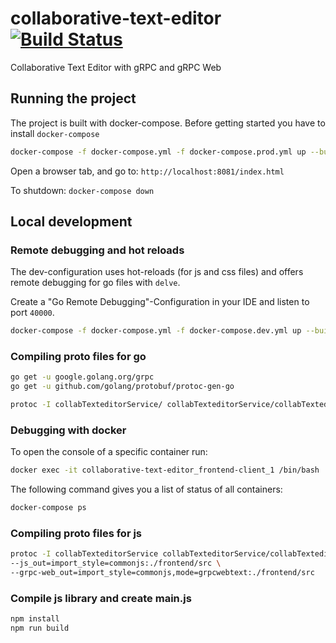# collaborative-text-editor [![Build Status](https://travis-ci.com/mountainflo/collaborative-text-editor.svg?token=4zw9EzexndWUV9DTxZpz&branch=master)](https://travis-ci.com/mountainflo/collaborative-text-editor)
Collaborative Text Editor with gRPC and gRPC Web

## Running the project

The project is built with docker-compose. Before getting started you have to install ```docker-compose```

```sh
docker-compose -f docker-compose.yml -f docker-compose.prod.yml up --build
```

Open a browser tab, and go to: ```http://localhost:8081/index.html```

To shutdown: ```docker-compose down```


## Local development

### Remote debugging and hot reloads

The dev-configuration uses hot-reloads (for js and css files) and offers remote debugging for go files with `delve`.

Create a "Go Remote Debugging"-Configuration in your IDE and listen to port `40000`.

```sh
docker-compose -f docker-compose.yml -f docker-compose.dev.yml up --build
```


### Compiling proto files for go

```sh
go get -u google.golang.org/grpc
go get -u github.com/golang/protobuf/protoc-gen-go

protoc -I collabTexteditorService/ collabTexteditorService/collabTexteditorService.proto --go_out=plugins=grpc:collabTexteditorService
```

### Debugging with docker

To open the console of a specific container run:

```sh
docker exec -it collaborative-text-editor_frontend-client_1 /bin/bash
```

The following command gives you a list of status of all containers:

```sh
docker-compose ps
```

### Compiling proto files for js

```sh
protoc -I collabTexteditorService collabTexteditorService/collabTexteditorService.proto \
--js_out=import_style=commonjs:./frontend/src \
--grpc-web_out=import_style=commonjs,mode=grpcwebtext:./frontend/src
```

<!-- TODO rename to bundling js files -->
### Compile js library and create main.js

```sh
npm install
npm run build
```